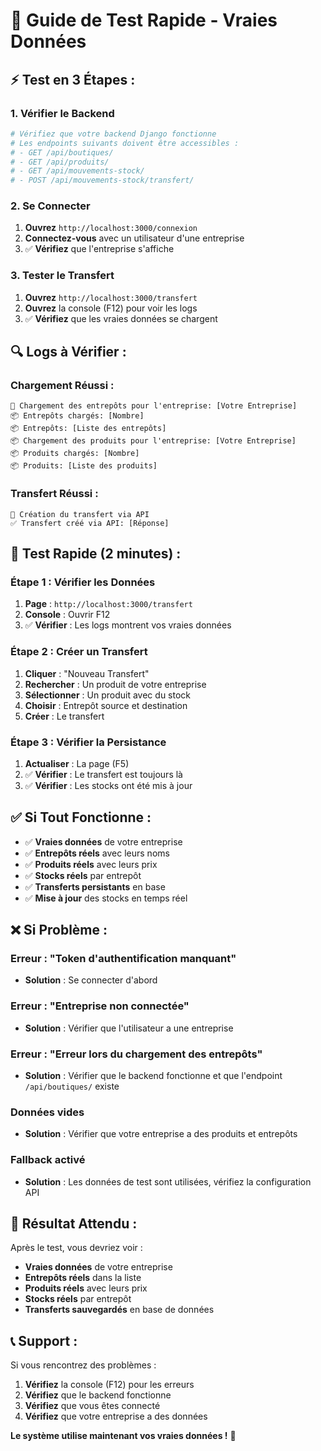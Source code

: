 # 🚀 Guide de Test Rapide - Vraies Données

## ⚡ **Test en 3 Étapes :**

### **1. Vérifier le Backend**
```bash
# Vérifiez que votre backend Django fonctionne
# Les endpoints suivants doivent être accessibles :
# - GET /api/boutiques/
# - GET /api/produits/
# - GET /api/mouvements-stock/
# - POST /api/mouvements-stock/transfert/
```

### **2. Se Connecter**
1. **Ouvrez** `http://localhost:3000/connexion`
2. **Connectez-vous** avec un utilisateur d'une entreprise
3. ✅ **Vérifiez** que l'entreprise s'affiche

### **3. Tester le Transfert**
1. **Ouvrez** `http://localhost:3000/transfert`
2. **Ouvrez** la console (F12) pour voir les logs
3. ✅ **Vérifiez** que les vraies données se chargent

## 🔍 **Logs à Vérifier :**

### **Chargement Réussi :**
```
🏢 Chargement des entrepôts pour l'entreprise: [Votre Entreprise]
📦 Entrepôts chargés: [Nombre]
📦 Entrepôts: [Liste des entrepôts]
📦 Chargement des produits pour l'entreprise: [Votre Entreprise]
📦 Produits chargés: [Nombre]
📦 Produits: [Liste des produits]
```

### **Transfert Réussi :**
```
🚀 Création du transfert via API
✅ Transfert créé via API: [Réponse]
```

## 🧪 **Test Rapide (2 minutes) :**

### **Étape 1 : Vérifier les Données**
1. **Page** : `http://localhost:3000/transfert`
2. **Console** : Ouvrir F12
3. ✅ **Vérifier** : Les logs montrent vos vraies données

### **Étape 2 : Créer un Transfert**
1. **Cliquer** : "Nouveau Transfert"
2. **Rechercher** : Un produit de votre entreprise
3. **Sélectionner** : Un produit avec du stock
4. **Choisir** : Entrepôt source et destination
5. **Créer** : Le transfert

### **Étape 3 : Vérifier la Persistance**
1. **Actualiser** : La page (F5)
2. ✅ **Vérifier** : Le transfert est toujours là
3. ✅ **Vérifier** : Les stocks ont été mis à jour

## ✅ **Si Tout Fonctionne :**

- ✅ **Vraies données** de votre entreprise
- ✅ **Entrepôts réels** avec leurs noms
- ✅ **Produits réels** avec leurs prix
- ✅ **Stocks réels** par entrepôt
- ✅ **Transferts persistants** en base
- ✅ **Mise à jour** des stocks en temps réel

## ❌ **Si Problème :**

### **Erreur : "Token d'authentification manquant"**
- **Solution** : Se connecter d'abord

### **Erreur : "Entreprise non connectée"**
- **Solution** : Vérifier que l'utilisateur a une entreprise

### **Erreur : "Erreur lors du chargement des entrepôts"**
- **Solution** : Vérifier que le backend fonctionne et que l'endpoint `/api/boutiques/` existe

### **Données vides**
- **Solution** : Vérifier que votre entreprise a des produits et entrepôts

### **Fallback activé**
- **Solution** : Les données de test sont utilisées, vérifiez la configuration API

## 🎯 **Résultat Attendu :**

Après le test, vous devriez voir :
- **Vraies données** de votre entreprise
- **Entrepôts réels** dans la liste
- **Produits réels** avec leurs prix
- **Stocks réels** par entrepôt
- **Transferts sauvegardés** en base de données

## 📞 **Support :**

Si vous rencontrez des problèmes :
1. **Vérifiez** la console (F12) pour les erreurs
2. **Vérifiez** que le backend fonctionne
3. **Vérifiez** que vous êtes connecté
4. **Vérifiez** que votre entreprise a des données

**Le système utilise maintenant vos vraies données !** 🚀














